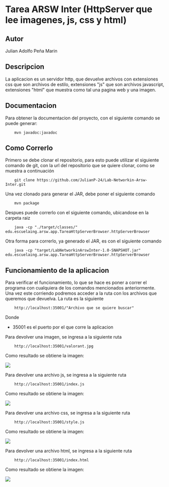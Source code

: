 # Tarea ARSW Inter (HttpServer que lee imagenes, js, css y html)

## Autor
Julian Adolfo Peña Marin

## Descripcion
La aplicacion es un servidor http, que devuelve archivos con extensiones css que son archivos de estilo, extensiones "js" que son archivos javascript, extensiones "html" que muestra como tal una pagina web y una imagen.

## Documentacion
Para obtener la documentacion del proyecto, con el siguiente comando se puede generar:

```
    mvn javadoc:javadoc
```

## Como Correrlo
Primero se debe clonar el repositorio, para esto puede utilizar el siguiente comando de git, con la url del repositorio que se quiere clonar, como se muestra a continuación

```
    git clone https://github.com/JulianP-24/Lab-Networkin-Arsw-Inter.git
```

Una vez clonado para generar el JAR, debe poner el siguiente comando

```
    mvn package
```

Despues puede correrlo con el siguiente comando, ubicandose en la carpeta raiz
```
    java -cp "./target/classes/" edu.escuelaing.arsw.app.TareaHttpServerBrowser.httpServerBrowser
```

Otra forma para correrlo, ya generado el JAR, es con el siguiente comando

```
    java -cp "target/LabNetworkinArswInter-1.0-SNAPSHOT.jar" edu.escuelaing.arsw.app.TareaHttpServerBrowser.httpServerBrowser
```

## Funcionamiento de la aplicacion
Para verificar el funcionamiento, lo que se hace es poner a correr el programa con cualquiera de los comandos mencionados anteriormente. Una vez este corriendo podremos acceder a la ruta con los archivos que queremos que devuelva. La ruta es la siguiente

```
    http://localhost:35001/"Archivo que se quiere buscar"
```
Donde 
 * 35001 es el puerto por el que corre la aplicacion

Para devolver una imagen, se ingresa a la siguiente ruta

```
    http://localhost:35001/valorant.jpg
```
Como resultado se obtiene la imagen:

![]("img/img1.png")

Para devolver una archivo js, se ingresa a la siguiente ruta

```
    http://localhost:35001/index.js
```
Como resultado se obtiene la imagen:

![]("img/img2.png")

Para devolver una archivo css, se ingresa a la siguiente ruta

```
    http://localhost:35001/style.js
```
Como resultado se obtiene la imagen:

![]("img/img3.png")

Para devolver una archivo html, se ingresa a la siguiente ruta

```
    http://localhost:35001/index.html
```
Como resultado se obtiene la imagen:

![]("img/img4.png")
